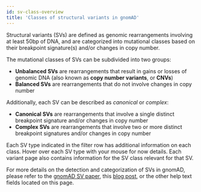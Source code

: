 ```yaml
---
id: sv-class-overview
title: 'Classes of structural variants in gnomAD'
---
```


Structural variants (SVs) are defined as genomic rearrangements involving at least 50bp of DNA, and are categorized into mutational classes based on their breakpoint signature(s) and/or changes in copy number.

The mutational classes of SVs can be subdivided into two groups:
  - **Unbalanced SVs** are rearrangements that result in gains or losses of genomic DNA (also known as **copy number variants**, or **CNVs**)
  - **Balanced SVs** are rearrangements that do not involve changes in copy number

Additionally, each SV can be described as _canonical_ or _complex_:
  - **Canonical SVs** are rearrangements that involve a single distinct breakpoint signature and/or changes in copy number
  - **Complex SVs** are rearrangements that involve two or more distinct breakpoint signatures and/or changes in copy number

Each SV type indicated in the filter row has additional information on each class. Hover over each SV type with your mouse for now details. Each variant page also contains information for the SV class relevant for that SV.

For more details on the detection and categorization of SVs in gnomAD, please refer to the [gnomAD SV paper](https://broad.io/gnomad_sv), this [blog post](https://gnomad.broadinstitute.org/blog/2019-03-structural-variants-in-gnomad/), or the other help text fields located on this page.
